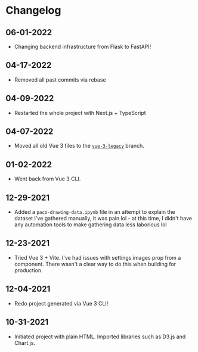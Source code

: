 # Changelog

## 06-01-2022

- Changing backend infrastructure from Flask to FastAPI!

## 04-17-2022

- Removed all past commits via rebase

## 04-09-2022

- Restarted the whole project with Next.js + TypeScript

## 04-07-2022

- Moved all old Vue 3 files to the [`vue-3-legacy`](https://github.com/skepfusky/pandapaco-drawing-stats/tree/vue3-legacy) branch.

## 01-02-2022

- Went back from Vue 3 CLI.

## 12-29-2021

- Added a `paco-drawing-data.ipynb` file in an attempt to explain the dataset
I've gathered manually, it was pain lol - at this time, I didn't have any
automation tools to make gathering data less laborious lol

## 12-23-2021

- Tried Vue 3 + Vite. I've had issues with settings images prop from a component.
There wasn't a clear way to do this when building for production.

## 12-04-2021

- Redo project generated via Vue 3 CLI!

## 10-31-2021

- Initiated project with plain HTML. Imported libraries such as D3.js and Chart.js.
